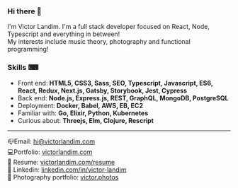 ### Hi there 👀

I'm Victor Landim. I'm a full stack developer focused on React, Node, Typescript and everything in between!\
My interests include music theory, photography and functional programming!

### Skills ⌨
- Front end: **HTML5, CSS3, Sass, SEO, Typescript, Javascript, ES6, React, Redux, Next.js, Gatsby, Storybook, Jest, Cypress**
- Back end: **Node.js, Express.js, REST, GraphQL, MongoDB, PostgreSQL**
- Deployment: **Docker, Babel, AWS, EB, EC2**
- Familiar with: **Go, Elixir, Python, Kubernetes**
- Curious about: **Threejs, Elm, Clojure, Rescript**

---

📪Email: [hi@victorlandim.com](mailto:hi@victorlandim.com)\
💻Portfolio: [victorlandim.com](https://victorlandim.com)\
📄 Resume: [victorlandim.com/resume](https://victorlandim.com/resume)\
💼 Linkedin: [linkedin.com/in/victor-landim](https://linkedin.com/in/victor-landim/?locale=en_US)\
📸 Photography portfolio: [victor.photos](https://victor.photos)
